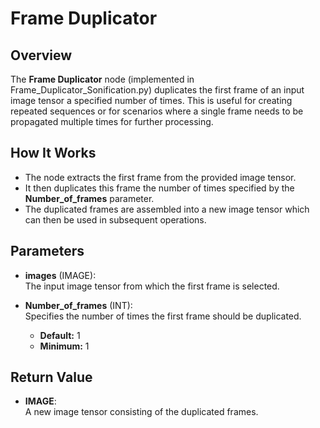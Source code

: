 # Frame Duplicator

## Overview
The **Frame Duplicator** node (implemented in Frame_Duplicator_Sonification.py) duplicates the first frame of an input image tensor a specified number of times. This is useful for creating repeated sequences or for scenarios where a single frame needs to be propagated multiple times for further processing.

## How It Works
- The node extracts the first frame from the provided image tensor.
- It then duplicates this frame the number of times specified by the **Number_of_frames** parameter.
- The duplicated frames are assembled into a new image tensor which can then be used in subsequent operations.

## Parameters
- **images** (IMAGE):  
  The input image tensor from which the first frame is selected.
  
- **Number_of_frames** (INT):  
  Specifies the number of times the first frame should be duplicated.  
  - **Default:** 1  
  - **Minimum:** 1

## Return Value
- **IMAGE**:  
  A new image tensor consisting of the duplicated frames.
